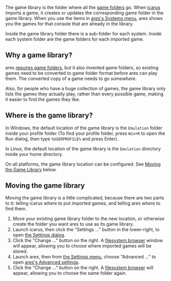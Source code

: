 The game library
is the folder where all the
[game folders](game-folders.md) go.
When [icarus](../interface/icarus.md) imports a game,
it creates or updates
the corresponding game folder in the game library.
When you use the items in
[ares's Systems menu](../interface/ares.md#the-systems-menu),
ares shows you the games for that console
that are already in the library.

Inside the game library folder
there is a sub-folder for each system.
Inside each system folder
are the game folders
for each imported game.

Why a game library?
-------------------

ares [requires game folders](game-folders.md#why-game-folders),
but it also invented game folders,
so existing games need
to be converted to game folder format
before ares can play them.
The converted copy of a game needs to go *somewhere*.

Also,
for people who have a huge collection of games,
the game library only lists the games they actually play,
rather than every possible game,
making it easier to find the games they like.


Where is the game library?
--------------------------

In Windows,
the default location of
the game library is the `Emulation` folder
inside your profile folder
(To find your profile folder,
press `Win+R` to open the Run dialog,
then type `%USERPROFILE%` and press Enter).

In Linux,
the default location of
the game library is the `Emulation` directory
inside your home directory.

On all platforms,
the game library location can be configured.
See [Moving the Game Library](#moving-the-game-library)
below.

Moving the game library
-----------------------

Moving the game library is a little complicated,
because there are two parts to it:
telling icarus where to put imported games,
and telling ares where to find them.

 1. Move your existing game library folder
    to the new location,
    or otherwise create the folder you want ares to use
    as its game library.
 1. Launch icarus,
    then click the "Settings ..." button in the lower-right,
    to open
    [the Settings dialog][icsettings].
 1. Click the "Change ..." button on the right.
    A [filesystem browser][fsbrowser] window will appear,
    allowing you to choose
    where imported games will be stored.
 1. Launch ares,
    then from [the Settings menu][settingsmenu],
    choose "Advanced ..."
    to open [ares's Advanced settings][advsettings].
 1. Click the "Change ..." button on the right.
    A [filesystem browser][fsbrowser] will appear,
    allowing you to choose the same folder again.

[icsettings]: ../interface/icarus.md#the-icarus-settings-dialog
[fsbrowser]: ../interface/common.md#the-filesystem-browser
[settingsmenu]: ../interface/ares.md#the-settings-menu
[advsettings]: ../interface/ares-settings.md#advanced
